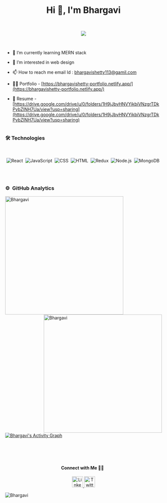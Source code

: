 <h1 align="center">Hi 👋, I'm Bhargavi</h1>
 <br/>
 
  <p align="center">
  <a href="#"><img src="https://readme-typing-svg.herokuapp.com?color=FFFF&center=true&lines=Full+Stack+Web+Developer;1200%2B+Hours+of+Coding+Experience;Data+Structures;Algorithms"></a>
</p>
 <br/>


- 🌱 I’m currently learning MERN stack
- 👀 I’m interested in web design
- 📫 How to reach me email Id : bhargavishetty113@gamil.com
- 👨‍💻 Portfolio - [https://bhargavishetty-portfolio.netlify.app/](https://bhargavishetty-portfolio.netlify.app/)

- 📄 Resume -  [https://drive.google.com/drive/u/0/folders/1H9jJbvHNVYikbiVNzgrTDkPybZINH7Ua/view?usp=sharing](https://drive.google.com/drive/u/0/folders/1H9jJbvHNVYikbiVNzgrTDkPybZINH7Ua/view?usp=sharing)





<!-- <hr/> -->
<h1></h1>



### 🛠  Technologies

<br/>
 
<div align="center" >
  
  ![React](https://img.shields.io/badge/react%20-%2320232a.svg?&style=for-the-badge&logo=react&logoColor=%2361DAFB)&nbsp;
  ![JavaScript](https://img.shields.io/badge/javascript%20-%23323330.svg?&style=for-the-badge&logo=javascript&logoColor=%23F7DF1E)&nbsp;
  ![CSS](https://img.shields.io/badge/css3%20-%231572B6.svg?&style=for-the-badge&logo=css3&logoColor=white)&nbsp;
  ![HTML](https://img.shields.io/badge/html5%20-%23E34F26.svg?&style=for-the-badge&logo=html5&logoColor=white)&nbsp;
  ![Redux](https://img.shields.io/badge/redux-%23593d88.svg?&style=for-the-badge&logo=redux&logoColor=white)&nbsp;
  ![Node.js](https://img.shields.io/badge/node.js%20-%2343853D.svg?&style=for-the-badge&logo=node.js&logoColor=white)&nbsp;
   ![MongoDB](https://img.shields.io/badge/MongoDB-%234ea94b.svg?&style=for-the-badge&logo=mongodb&logoColor=white)&nbsp;


  
  </div>
  
 <br/>
<h1></h1>
 
 


### ⚙️ &nbsp;GitHub Analytics
 <div >
<p><img align="left"  src="https://github-readme-stats.vercel.app/api/top-langs?username=Bhargavi952&show_icons=true&locale=en&layout=compact&theme=radical" alt="Bhargavi" width="380" /></p>

<p>&nbsp;<img align="right"  src="https://github-readme-stats.vercel.app/api?username=Bhargavi952&show_icons=true&locale=en&theme=tokyonight" alt="Bhargavi" width="380" /></p>
</div>

<br/><br/><br/><br/>

<br/><br/><br/><br/>
<a href="https://github.com/Bhargavi952/github-readme-activity-graph"><img alt="Bhargavi's Activity Graph" src="https://activity-graph.herokuapp.com/graph?username=Bhargavi952&bg_color=0D1117&color=5BCDEC&line=5BCDEC&point=FFFFFF&hide_border=true" /></a>

<br/><br/>
<h1></h1>

<h4 align="center">
Connect with Me 🤝🏻 &nbsp;
</h4>
    
  <div align="center">
 <a href="https://www.linkedin.com/in/bhargavi-0a204914b/">
    <img src="https://raw.githubusercontent.com/System-Glitch/System-Glitch/master/assets/img/svg/linkedin.svg" alt="LinkedIn" title="Twitter" width="35" height="35"> </a>
	
<a href="https://twitter.com/Bhargavishett/">
    <img src="https://raw.githubusercontent.com/System-Glitch/System-Glitch/master/assets/img/svg/twitter.svg" alt="Twitter" title="Twitter" width="35" height="35"> </a>
 </div>

![Bhargavi](https://raw.githubusercontent.com/Trilokia/Trilokia/379277808c61ef204768a61bbc5d25bc7798ccf1/bottom_header.svg)
